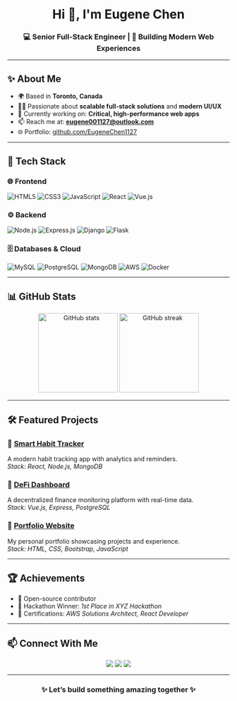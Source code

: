 <!-- Profile README for Eugene Chen -->

<h1 align="center">Hi 👋, I'm Eugene Chen</h1>
<h3 align="center">💻 Senior Full-Stack Engineer | 🚀 Building Modern Web Experiences</h3>

---

## ✨ About Me
- 🌍 Based in **Toronto, Canada**  
- 🧑‍💻 Passionate about **scalable full-stack solutions** and **modern UI/UX**  
- 🔭 Currently working on: **Critical, high-performance web apps**  
- 📫 Reach me at: **[eugene001127@outlook.com](mailto:eugene001127@outlook.com)**  
- 🌐 Portfolio: [github.com/EugeneChen1127](https://eugenechon1127.github.io)
---

## 🚀 Tech Stack

### 🌐 Frontend
![HTML5](https://img.shields.io/badge/-HTML5-E34F26?logo=html5&logoColor=white&style=for-the-badge)
![CSS3](https://img.shields.io/badge/-CSS3-1572B6?logo=css3&logoColor=white&style=for-the-badge)
![JavaScript](https://img.shields.io/badge/-JavaScript-F7DF1E?logo=javascript&logoColor=black&style=for-the-badge)
![React](https://img.shields.io/badge/-React-61DAFB?logo=react&logoColor=black&style=for-the-badge)
![Vue.js](https://img.shields.io/badge/-Vue.js-4FC08D?logo=vue.js&logoColor=white&style=for-the-badge)

### ⚙️ Backend
![Node.js](https://img.shields.io/badge/-Node.js-339933?logo=node.js&logoColor=white&style=for-the-badge)
![Express.js](https://img.shields.io/badge/-Express.js-000000?logo=express&logoColor=white&style=for-the-badge)
![Django](https://img.shields.io/badge/-Django-092E20?logo=django&logoColor=white&style=for-the-badge)
![Flask](https://img.shields.io/badge/-Flask-000000?logo=flask&logoColor=white&style=for-the-badge)

### 🗄️ Databases & Cloud
![MySQL](https://img.shields.io/badge/-MySQL-4479A1?logo=mysql&logoColor=white&style=for-the-badge)
![PostgreSQL](https://img.shields.io/badge/-PostgreSQL-336791?logo=postgresql&logoColor=white&style=for-the-badge)
![MongoDB](https://img.shields.io/badge/-MongoDB-47A248?logo=mongodb&logoColor=white&style=for-the-badge)
![AWS](https://img.shields.io/badge/-AWS-232F3E?logo=amazonaws&logoColor=white&style=for-the-badge)
![Docker](https://img.shields.io/badge/-Docker-2496ED?logo=docker&logoColor=white&style=for-the-badge)

---

## 📊 GitHub Stats
<p align="center">
  <img src="https://github-readme-stats.vercel.app/api?username=EugeneChen1127&show_icons=true&theme=radical" alt="GitHub stats" height="180"/>
  <img src="https://github-readme-streak-stats.herokuapp.com/?user=EugeneChen1127&theme=radical" alt="GitHub streak" height="180"/>
</p>

---

## 🛠️ Featured Projects

### 🔹 [Smart Habit Tracker](https://github.com/EugeneChen1127/smart-habit-tracker)  
A modern habit tracking app with analytics and reminders.  
*Stack: React, Node.js, MongoDB*  

### 🔹 [DeFi Dashboard](https://github.com/EugeneChen1127/defi-dashboard)  
A decentralized finance monitoring platform with real-time data.  
*Stack: Vue.js, Express, PostgreSQL*  

### 🔹 [Portfolio Website](https://github.com/EugeneChen1127/portfolio)  
My personal portfolio showcasing projects and experience.  
*Stack: HTML, CSS, Bootstrap, JavaScript*  

---

## 🏆 Achievements
- 🌟 Open-source contributor  
- 🥇 Hackathon Winner: *1st Place in XYZ Hackathon*  
- 📜 Certifications: *AWS Solutions Architect, React Developer*  

---

## 📫 Connect With Me
<p align="center">
  <a href="mailto:eugene001127@outlook.com"><img src="https://img.shields.io/badge/Email-D14836?style=for-the-badge&logo=gmail&logoColor=white"/></a>
  <a href="https://www.linkedin.com/in/eugene-chen/"><img src="https://img.shields.io/badge/LinkedIn-0077B5?style=for-the-badge&logo=linkedin&logoColor=white"/></a>
  <a href="https://github.com/EugeneChen1127"><img src="https://img.shields.io/badge/GitHub-100000?style=for-the-badge&logo=github&logoColor=white"/></a>
</p>

---

<h3 align="center">✨ Let’s build something amazing together ✨</h3>
